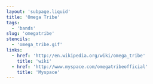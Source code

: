 ```yaml
---
layout: 'subpage.liquid'
title: 'Omega Tribe'
tags:
  - 'bands'
slug: 'omegatribe'
stencils:
  - 'omega_tribe.gif'
links:
  - href: 'http://en.wikipedia.org/wiki/omega_tribe'
    title: 'wiki'
  - href: 'http://www.myspace.com/omegatribeofficial'
    title: 'Myspace'
---
```

